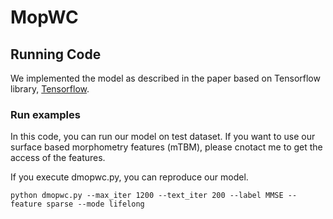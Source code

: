# MopWC

## Running Code

We implemented the model as described in the paper based on Tensorflow library, [Tensorflow](https://www.tensorflow.org/).



### Run examples

In this code, you can run our model on test dataset. If you want to use our surface based morphometry features (mTBM), please cnotact me to get the access of the features. 

If you execute dmopwc.py, you can reproduce our model.  

```
python dmopwc.py --max_iter 1200 --text_iter 200 --label MMSE --feature sparse --mode lifelong
```
